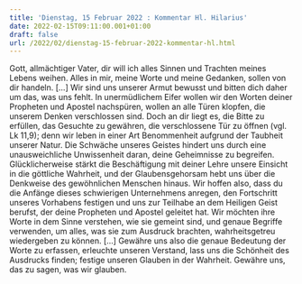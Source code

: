 ```yaml
---
title: 'Dienstag, 15 Februar 2022 : Kommentar Hl. Hilarius'
date: 2022-02-15T09:11:00.001+01:00
draft: false
url: /2022/02/dienstag-15-februar-2022-kommentar-hl.html
---
```


Gott, allmächtiger Vater, dir will ich alles Sinnen und Trachten meines Lebens weihen. Alles in mir, meine Worte und meine Gedanken, sollen von dir handeln. \[…\] Wir sind uns unserer Armut bewusst und bitten dich daher um das, was uns fehlt. In unermüdlichem Eifer wollen wir den Worten deiner Propheten und Apostel nachspüren, wollen an alle Türen klopfen, die unserem Denken verschlossen sind. Doch an dir liegt es, die Bitte zu erfüllen, das Gesuchte zu gewähren, die verschlossene Tür zu öffnen (vgl. Lk 11,9); denn wir leben in einer Art Benommenheit aufgrund der Taubheit unserer Natur. Die Schwäche unseres Geistes hindert uns durch eine unausweichliche Unwissenheit daran, deine Geheimnisse zu begreifen. Glücklicherweise stärkt die Beschäftigung mit deiner Lehre unsere Einsicht in die göttliche Wahrheit, und der Glaubensgehorsam hebt uns über die Denkweise des gewöhnlichen Menschen hinaus. Wir hoffen also, dass du die Anfänge dieses schwierigen Unternehmens anregen, den Fortschritt unseres Vorhabens festigen und uns zur Teilhabe an dem Heiligen Geist berufst, der deine Propheten und Apostel geleitet hat. Wir möchten ihre Worte in dem Sinne verstehen, wie sie gemeint sind, und genaue Begriffe verwenden, um alles, was sie zum Ausdruck brachten, wahrheitsgetreu wiedergeben zu können. \[…\] Gewähre uns also die genaue Bedeutung der Worte zu erfassen, erleuchte unseren Verstand, lass uns die Schönheit des Ausdrucks finden; festige unseren Glauben in der Wahrheit. Gewähre uns, das zu sagen, was wir glauben.